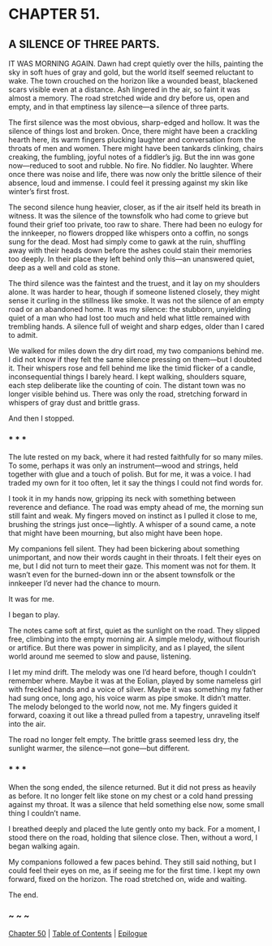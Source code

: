 # CHAPTER 51.

## A SILENCE OF THREE PARTS.


IT WAS MORNING AGAIN. Dawn had crept quietly over the hills, painting the sky in soft hues of gray and gold, but the world itself seemed reluctant to wake. The town crouched on the horizon like a wounded beast, blackened scars visible even at a distance. Ash lingered in the air, so faint it was almost a memory. The road stretched wide and dry before us, open and empty, and in that emptiness lay silence—a silence of three parts.  

The first silence was the most obvious, sharp-edged and hollow. It was the silence of things lost and broken. Once, there might have been a crackling hearth here, its warm fingers plucking laughter and conversation from the throats of men and women. There might have been tankards clinking, chairs creaking, the fumbling, joyful notes of a fiddler’s jig. But the inn was gone now—reduced to soot and rubble. No fire. No fiddler. No laughter. Where once there was noise and life, there was now only the brittle silence of their absence, loud and immense. I could feel it pressing against my skin like winter’s first frost.  

The second silence hung heavier, closer, as if the air itself held its breath in witness. It was the silence of the townsfolk who had come to grieve but found their grief too private, too raw to share. There had been no eulogy for the innkeeper, no flowers dropped like whispers onto a coffin, no songs sung for the dead. Most had simply come to gawk at the ruin, shuffling away with their heads down before the ashes could stain their memories too deeply. In their place they left behind only this—an unanswered quiet, deep as a well and cold as stone.   

The third silence was the faintest and the truest, and it lay on my shoulders alone. It was harder to hear, though if someone listened closely, they might sense it curling in the stillness like smoke. It was not the silence of an empty road or an abandoned home. It was my silence: the stubborn, unyielding quiet of a man who had lost too much and held what little remained with trembling hands. A silence full of weight and sharp edges, older than I cared to admit.   

We walked for miles down the dry dirt road, my two companions behind me. I did not know if they felt the same silence pressing on them—but I doubted it. Their whispers rose and fell behind me like the timid flicker of a candle, inconsequential things I barely heard. I kept walking, shoulders square, each step deliberate like the counting of coin. The distant town was no longer visible behind us. There was only the road, stretching forward in whispers of gray dust and brittle grass.  

And then I stopped.  

### * * *  

The lute rested on my back, where it had rested faithfully for so many miles. To some, perhaps it was only an instrument—wood and strings, held together with glue and a touch of polish. But for me, it was a voice. I had traded my own for it too often, let it say the things I could not find words for.  

I took it in my hands now, gripping its neck with something between reverence and defiance. The road was empty ahead of me, the morning sun still faint and weak. My fingers moved on instinct as I pulled it close to me, brushing the strings just once—lightly. A whisper of a sound came, a note that might have been mourning, but also might have been hope.  

My companions fell silent. They had been bickering about something unimportant, and now their words caught in their throats. I felt their eyes on me, but I did not turn to meet their gaze. This moment was not for them. It wasn’t even for the burned-down inn or the absent townsfolk or the innkeeper I’d never had the chance to mourn.  

It was for me.  

I began to play.  

The notes came soft at first, quiet as the sunlight on the road. They slipped free, climbing into the empty morning air. A simple melody, without flourish or artifice. But there was power in simplicity, and as I played, the silent world around me seemed to slow and pause, listening.  

I let my mind drift. The melody was one I’d heard before, though I couldn’t remember where. Maybe it was at the Eolian, played by some nameless girl with freckled hands and a voice of silver. Maybe it was something my father had sung once, long ago, his voice warm as pipe smoke. It didn’t matter. The melody belonged to the world now, not me. My fingers guided it forward, coaxing it out like a thread pulled from a tapestry, unraveling itself into the air.

The road no longer felt empty. The brittle grass seemed less dry, the sunlight warmer, the silence—not gone—but different.  

### * * *  

When the song ended, the silence returned. But it did not press as heavily as before. It no longer felt like stone on my chest or a cold hand pressing against my throat. It was a silence that held something else now, some small thing I couldn’t name.  

I breathed deeply and placed the lute gently onto my back. For a moment, I stood there on the road, holding that silence close. Then, without a word, I began walking again.  

My companions followed a few paces behind. They still said nothing, but I could feel their eyes on me, as if seeing me for the first time. I kept my own forward, fixed on the horizon. The road stretched on, wide and waiting.  

The end.  

### ~ ~ ~

[Chapter 50](CHAPTER_50.md) | [Table of Contents](Table_of_Contents.md) | [Epilogue](Epilogue.md)

